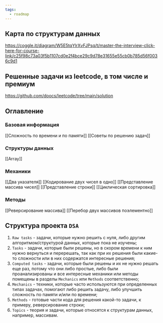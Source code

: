 ```yaml
---
tags:
  - roadmap
---
```

## Карта по структурам данных

https://coggle.it/diagram/W5E5tqYlrXvFJPsq/t/master-the-interview-click-here-for-course-link/c25f98c73a03f5b1107cd0e2f4bce29c9d78e31655e55cb0b785d56f0036c9d1

## Решенные задачи из leetcode, в том числе и премиум

https://github.com/doocs/leetcode/tree/main/solution

## Оглавление
### Базовая информация

[[Сложность по времени и по памяти]]
[[Советы по решению задач]]
### Структуры данных

[[Array]]
### Механики

[[Два указателя]]
[[Кодирование двух чисел в одно]]
[[Представление массива чисел]]
[[Представление строки]]
[[Циклическая сортировка]]
### Методы

[[Реверсирование массива]]
[[Перебор двух массивов поэлементно]]

## Структура проекта `DSA`

1. `Raw tasks` - задачи, которые нужно решить с нуля, либо другим алгоритмом/структурой данных, которые пока не изучены;
2. `Tasks` - задачи, которые были решены, но в скором времени к ним нужно вернуться и перерешать, так как при их решения были какие-то сложности или в них содержатся интересные решения;
3. `Computed tasks` - задачи, которые были решены и их не нужно решать еще раз, потому что они либо простые, либо были проанализированы и все интересные механики или методы помещены в разделы `Mechanics` или `Methods` соответственно;
4. `Mechanics` - техники, которые часто используются при определенных типах задачах, помогают либо решить задачу, либо улучшить сложность по памяти и/или по времени;
5. `Methods` - готовые части кода для решения какой-то задачи, к примеру, реверсирование строки;
6. `Topics` - теория и задачи, которые относятся к структурам данных, например, массивам.
